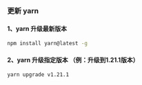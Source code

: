 ### 更新 yarn

#### 1、yarn 升级最新版本

```bash
npm install yarn@latest -g
```

#### 2、yarn 升级指定版本 （例：升级到1.21.1版本）

```bash
yarn upgrade v1.21.1
```
